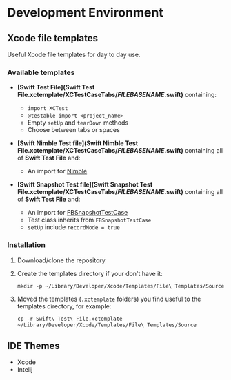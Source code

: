 # Development Environment

## Xcode file templates

Useful Xcode file templates for day to day use.

### Available templates

- **[Swift Test File](Swift Test File.xctemplate/XCTestCaseTabs/___FILEBASENAME___.swift)** containing:
	- `import XCTest`
	- `@testable import <project_name>`
	- Empty `setUp` and `tearDown` methods
	- Choose between tabs or spaces

- **[Swift Nimble Test file](Swift Nimble Test File.xctemplate/XCTestCaseTabs/___FILEBASENAME___.swift)** containing all of **Swift Test File** and:
	- An import for [Nimble](https://github.com/Quick/Nimble)

- **[Swift Snapshot Test file](Swift Snapshot Test File.xctemplate/XCTestCaseTabs/___FILEBASENAME___.swift)** containing all of **Swift Test File** and:
	- An import for [FBSnapshotTestCase](https://github.com/facebookarchive/ios-snapshot-test-case)
	- Test class inherits from `FBSnapshotTestCase`
	- `setUp` include `recordMode = true` 
	
### Installation

1. Download/clone the repository

2. Create the templates directory if your don't have it:

	`mkdir -p ~/Library/Developer/Xcode/Templates/File\ Templates/Source`

2. Moved the templates (`.xctemplate` folders) you find useful to the templates directory, for example:

	`cp -r Swift\ Test\ File.xctemplate ~/Library/Developer/Xcode/Templates/File\ Templates/Source`


## IDE Themes

- Xcode
- Intelij
